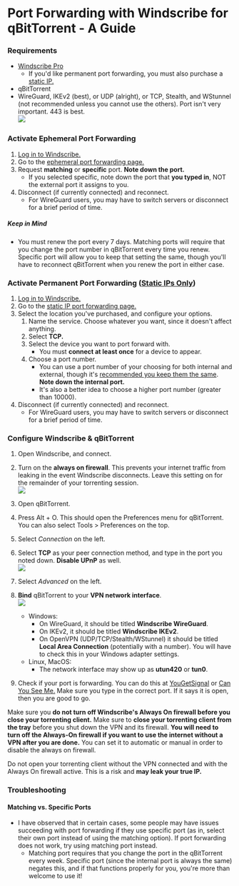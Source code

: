 # Port Forwarding with Windscribe for qBitTorrent - A Guide

### Requirements

* [Windscribe Pro](https://windscribe.com/upgrade)
     * If you'd like permanent port forwarding, you must also purchase a [static IP.](https://windscribe.com/staticips) 
* qBitTorrent
* WireGuard, IKEv2 (best), or UDP (alright), or TCP, Stealth, and WStunnel (not recommended unless you cannot use the others). Port isn't very important. 443 is best. \
![](Images/Protocol.png)

### Activate Ephemeral Port Forwarding

1. [Log in to Windscribe.](https://windscribe.com/login)
2. Go to the [ephemeral port forwarding page.](https://windscribe.com/myaccount#porteph)
3. Request **matching** or **specific** port. **Note down the port.**
     * If you selected specific, note down the port that **you typed in**, NOT the external port it assigns to you.
4. Disconnect (if currently connected) and reconnect. 
     * For WireGuard users, you may have to switch servers or disconnect for a brief period of time.

##### Keep in Mind

* You must renew the port every 7 days. Matching ports will require that you change the port number in qBitTorrent every time you renew. Specific port will allow you to keep that setting the same, though you'll have to reconnect qBitTorrent when you renew the port in either case.

### Activate Permanent Port Forwarding ([Static IPs Only](https://windscribe.com/staticips))

1. [Log in to Windscribe.](https://windscribe.com/login)
2. Go to the [static IP port forwarding page.](https://windscribe.com/myaccount#portforwards)
3. Select the location you've purchased, and configure your options. 
     1. Name the service. Choose whatever you want, since it doesn't affect anything.
     2. Select **TCP.**
     3. Select the device you want to port forward with. 
          * You must **connect at least once** for a device to appear.
     4. Choose a port number.
          * You can use a port number of your choosing for both internal and external, though it's [recommended you keep them the same](#matching-vs-specific-ports). **Note down the internal port.**
          * It's also a better idea to choose a higher port number (greater than 10000). 
4. Disconnect (if currently connected) and reconnect. 
     * For WireGuard users, you may have to switch servers or disconnect for a brief period of time.

### Configure Windscribe & qBitTorrent

1. Open Windscribe, and connect.
2. Turn on the **always on firewall**. This prevents your internet traffic from leaking in the event Windscribe disconnects. Leave this setting on for the remainder of your torrenting session. \
![](Images/AlwaysOn.png)
3. Open qBitTorrent.
4. Press Alt + O. This should open the Preferences menu for qBitTorrent. You can also select Tools > Preferences on the top.
5. Select *Connection* on the left.
6. Select **TCP** as your peer connection method, and type in the port you noted down. **Disable UPnP** as well. \
![](Images/Port.png)
7. Select *Advanced* on the left.
8. **Bind** qBitTorrent to your **VPN network interface**. \
![](Images/Interface.png)
    * Windows:
         * On WireGuard, it should be titled **Windscribe WireGuard**.
         * On IKEv2, it should be titled **Windscribe IKEv2**.
         * On OpenVPN (UDP/TCP/Stealth/WStunnel) it should be titled **Local Area Connection** (potentially with a number). You will have to check this in your Windows adapter settings. 
    * Linux, MacOS:
         * The network interface may show up as **utun420** or **tun0**.

9. Check if your port is forwarding. You can do this at [YouGetSignal](https://www.yougetsignal.com/tools/open-ports/) or [Can You See Me.](https://canyouseeme.org/) Make sure you type in the correct port. If it says it is open, then you are good to go.

Make sure you **do not turn off Windscribe's Always On firewall before you close your torrenting client.** Make sure to **close your torrenting client from the tray** before you shut down the VPN and its firewall. **You will need to turn off the Always-On firewall if you want to use the internet without a VPN after you are done.** You can set it to automatic or manual in order to disable the always on firewall.

Do not open your torrenting client without the VPN connected and with the Always On firewall active. This is a risk and **may leak your true IP.**

### Troubleshooting

#### Matching vs. Specific Ports
- I have observed that in certain cases, some people may have issues succeeding with port forwarding if they use specific port (as in, select their own port instead of using the matching option). If port forwarding does not work, try using matching port instead.
     - Matching port requires that you change the port in the qBitTorrent every week. Specific port (since the internal port is always the same) negates this, and if that functions properly for you, you're more than welcome to use it!